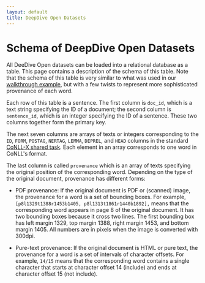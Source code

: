 ```yaml
---
layout: default
title: DeepDive Open Datasets
---
```


# Schema of DeepDive Open Datasets

All DeeDive Open datasets can be loaded into a relational database
as a table.
This page contains a description of the schema of this table.
Note that the schema of this table
is very similar to what was used in our
[walkthrough example](../walkthrough.html),
but with a few twists to represent more sophisticated provenance
of each word.

Each row of this table is a sentence.
The first column is `doc_id`, which is a text string
specifying the ID of a document; the second column
is `sentence_id`, which is an integer specifying
the ID of a sentence. These two columns together form the primary
key.

The next seven columns are arrays of texts or integers corresponding
to the `ID`, `FORM`, `POSTAG`, `NERTAG`, `LEMMA`, `DEPREL`, and `HEAD`
columns in the standard [CoNLL-X
shared task](https://code.google.com/p/clearparser/wiki/DataFormat#CoNLL-X_format_(conll)).
Each element in an array corresponds to one word in CoNLL's format.

The last column is called `provenance` which is an array of texts
specifying the original position of the corresponding word. Depending
on the type of the original document, provenance has different forms:

  - PDF provenance: If the original document is PDF or (scanned) image, the
  provenance for a word is a set of bounding boxes. For example,
    `[p8l1329t1388r1453b1405, p8l1313t1861r1440b1892],`
  means that the corresponding word appears in page 8 of the original
  document. It has two bounding boxes because it cross two lines.
  The first bounding box has left margin 1329, top margin 1388, right margin
  1453, and bottom margin 1405. All numbers are in pixels when the image
  is converted with 300dpi.

  - Pure-text provenance: If the original document is HTML or pure text,
  the provenance for a word is a set of intervals of character offsets.
  For example, `14/15` means that the corresponding word contains
  a single character that starts at character offset 14 (include)
  and ends at character offset 15 (not include).

